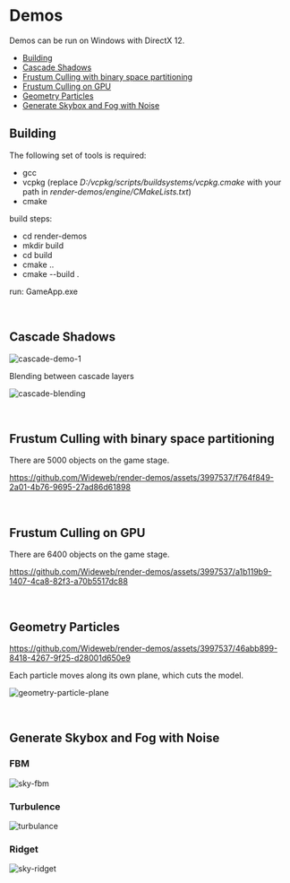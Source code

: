 # Demos

Demos can be run on Windows with DirectX 12.

* [Building](#building)
* [Cascade Shadows](#cascade-shadows)
* [Frustum Culling with binary space partitioning](#frustum-culling-with-binary-space-partitioning)
* [Frustum Culling on GPU](#frustum-culling-on-gpu)
* [Geometry Particles](#geometry-particles)
* [Generate Skybox and Fog with Noise](#generate-skybox-and-fog-with-noise)

## Building

The following set of tools is required:
- gcc
- vcpkg (replace *D:/vcpkg/scripts/buildsystems/vcpkg.cmake* with your path in *render-demos/engine/CMakeLists.txt*)
- cmake

build steps:
- cd render-demos
- mkdir build
- cd build
- cmake ..
- cmake --build .

run: GameApp.exe

<br>

## Cascade Shadows
![cascade-demo-1](https://github.com/Wideweb/render-demos/assets/3997537/a95becdf-d8a2-461f-a0ec-2727f464c8c6)

Blending between cascade layers

![cascade-blending](https://github.com/Wideweb/render-demos/assets/3997537/93ca9536-2f95-42f4-b3f1-74a86e3302b9)

<br>

## Frustum Culling with binary space partitioning
There are 5000 objects on the game stage.

https://github.com/Wideweb/render-demos/assets/3997537/f764f849-2a01-4b76-9695-27ad86d61898

<br>

## Frustum Culling on GPU

There are 6400 objects on the game stage.

https://github.com/Wideweb/render-demos/assets/3997537/a1b119b9-1407-4ca8-82f3-a70b5517dc88

<br>

## Geometry Particles

https://github.com/Wideweb/render-demos/assets/3997537/46abb899-8418-4267-9f25-d28001d650e9

Each particle moves along its own plane, which cuts the model.

![geometry-particle-plane](https://github.com/Wideweb/render-demos/assets/3997537/86d27f52-702d-467e-b62d-be66e6fc68db)

<br>

## Generate Skybox and Fog with Noise

### FBM
![sky-fbm](https://github.com/Wideweb/render-demos/assets/3997537/eda231d8-0cf2-4735-847a-06b6f08e3ea8)

### Turbulence
![turbulance](https://github.com/Wideweb/render-demos/assets/3997537/60b1de52-fa2a-435b-983c-3e23a8052ed1)


### Ridget
![sky-ridget](https://github.com/Wideweb/render-demos/assets/3997537/1d8c3f85-b1bf-4bc6-8c4f-30792f840e1b)
